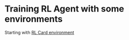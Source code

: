 # Training RL Agent with some environments

Starting with [RL Card environment](https://github.com/datamllab/rlcard)